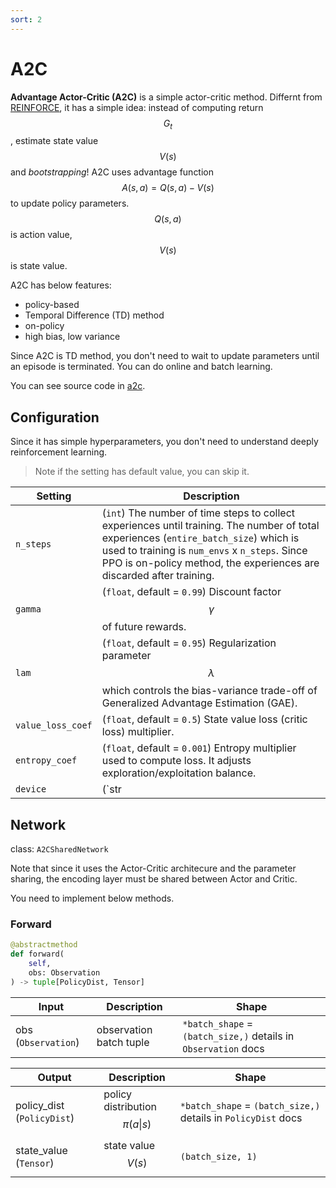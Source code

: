 ```yaml
---
sort: 2
---
```


# A2C

**Advantage Actor-Critic (A2C)** is a simple actor-critic method. Differnt from [REINFORCE](https://github.com/DevSlem/AINE-DRL/wiki/REINFORCE), it has a simple idea: instead of computing return $$G_t$$, estimate state value $$V(s)$$ and *bootstrapping*! A2C uses advantage function $$A(s,a) = Q(s,a) - V(s)$$ to update policy parameters. $$Q(s,a)$$ is action value, $$V(s)$$ is state value.

A2C has below features:

* policy-based
* Temporal Difference (TD) method
* on-policy
* high bias, low variance

Since A2C is TD method, you don't need to wait to update parameters until an episode is terminated. You can do online and batch learning.

You can see source code in [a2c](https://github.com/DevSlem/AINE-DRL/tree/main/aine_drl/agent/a2c).

## Configuration

Since it has simple hyperparameters, you don't need to understand deeply reinforcement learning.

> Note if the setting has default value, you can skip it.

|Setting|Description|
|---|---|
|`n_steps`|(`int`) The number of time steps to collect experiences until training. The number of total experiences (`entire_batch_size`) which is used to training is `num_envs` x `n_steps`. Since PPO is on-policy method, the experiences are discarded after training.|
|`gamma`|(`float`, default = `0.99`) Discount factor $$\gamma$$ of future rewards.|
|`lam`|(`float`, default = `0.95`) Regularization parameter $$\lambda$$ which controls the bias-variance trade-off of Generalized Advantage Estimation (GAE).|
|`value_loss_coef`|(`float`, default = `0.5`) State value loss (critic loss) multiplier.|
|`entropy_coef`|(`float`, default = `0.001`) Entropy multiplier used to compute loss. It adjusts exploration/exploitation balance.|
|`device`|(`str | None`, default = `None`) Device on which the agent works. If this setting is `None`, the agent device is same as your network's one. Otherwise, the network device changes to this device. <br><br> Options: `None`, `cpu`, `cuda`, `cuda:0` and other devices of `torch.device()` argument|

## Network

class: `A2CSharedNetwork`

Note that since it uses the Actor-Critic architecure and the parameter sharing, the encoding layer must be shared between Actor and Critic.

You need to implement below methods.

### Forward

```python
@abstractmethod
def forward(
    self, 
    obs: Observation
) -> tuple[PolicyDist, Tensor]
```

|Input|Description|Shape|
|---|---|---|
|obs (`Observation`)|observation batch tuple|`*batch_shape` = `(batch_size,)` details in `Observation` docs|

|Output|Description|Shape|
|---|---|---|
|policy_dist (`PolicyDist`)|policy distribution $$\pi(a \vert s)$$|`*batch_shape` = `(batch_size,)` details in `PolicyDist` docs|
|state_value (`Tensor`)|state value $$V(s)$$|`(batch_size, 1)`|